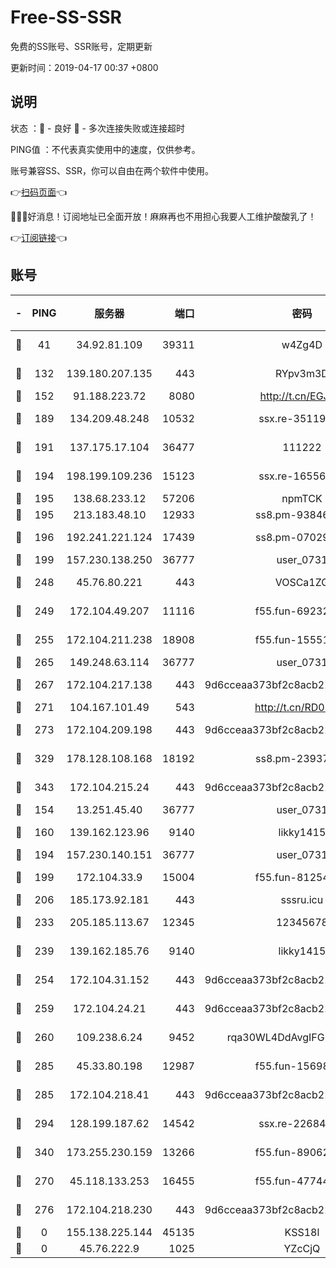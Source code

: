 # Free-SS-SSR

免费的SS账号、SSR账号，定期更新

更新时间：2019-04-17 00:37 +0800

## 说明

状态     ：🙂 - 良好 🙁 - 多次连接失败或连接超时

PING值   ：不代表真实使用中的速度，仅供参考。

账号兼容SS、SSR，你可以自由在两个软件中使用。

👉[扫码页面](https://liesauer.github.io/Free-SS-SSR/)👈

🎉🎉🎉好消息！订阅地址已全面开放！麻麻再也不用担心我要人工维护酸酸乳了！

👉[订阅链接](https://www.liesauer.net/yogurt/subscribe?ACCESS_TOKEN=DAYxR3mMaZAsaqUb)👈

## 账号

|-|PING|服务器|端口|密码|加密方式|区域|
|:----:|:----:|:-----:|-----:|:----:|:----:|:----:|
|🙂|41|34.92.81.109|39311|w4Zg4D|chacha20-ietf|US|
|🙂|132|139.180.207.135|443|RYpv3m3D|aes-256-cfb|JP|
|🙂|152|91.188.223.72|8080|http://t.cn/EGJIyrl|rc4-md5|RU|
|🙂|189|134.209.48.248|10532|ssx.re-35119050|aes-256-cfb|US|
|🙂|191|137.175.17.104|36477|111222|aes-256-cfb|US|
|🙂|194|198.199.109.236|15123|ssx.re-16556245|aes-256-cfb|US|
|🙂|195|138.68.233.12|57206|npmTCK|rc4-md5|US|
|🙂|195|213.183.48.10|12933|ss8.pm-93846513|rc4-md5|RU|
|🙂|196|192.241.221.124|17439|ss8.pm-07029928|aes-256-cfb|US|
|🙂|199|157.230.138.250|36777|user_0731|chacha20|US|
|🙂|248|45.76.80.221|443|VOSCa1ZG|aes-256-cfb|DE|
|🙂|249|172.104.49.207|11116|f55.fun-69232280|aes-256-cfb|SG|
|🙂|255|172.104.211.238|18908|f55.fun-15551858|aes-256-cfb|US|
|🙂|265|149.248.63.114|36777|user_0731|chacha20|CA|
|🙂|267|172.104.217.138|443|9d6cceaa373bf2c8acb22e60b6a58be6|aes-256-cfb|US|
|🙂|271|104.167.101.49|543|http://t.cn/RD0D7sx|rc4-md5|CA|
|🙂|273|172.104.209.198|443|9d6cceaa373bf2c8acb22e60b6a58be6|aes-256-cfb|US|
|🙂|329|178.128.108.168|18192|ss8.pm-23937641|aes-256-cfb|SG|
|🙂|343|172.104.215.24|443|9d6cceaa373bf2c8acb22e60b6a58be6|aes-256-cfb|US|
|🙂|154|13.251.45.40|36777|user_0731|chacha20|SG|
|🙂|160|139.162.123.96|9140|likky1415|aes-256-cfb|JP|
|🙂|194|157.230.140.151|36777|user_0731|chacha20|US|
|🙂|199|172.104.33.9|15004|f55.fun-81254583|aes-256-cfb|SG|
|🙂|206|185.173.92.181|443|sssru.icu|rc4-md5|RU|
|🙂|233|205.185.113.67|12345|12345678|aes-256-cfb|US|
|🙂|239|139.162.185.76|9140|likky1415|aes-256-cfb|DE|
|🙂|254|172.104.31.152|443|9d6cceaa373bf2c8acb22e60b6a58be6|aes-256-cfb|US|
|🙂|259|172.104.24.21|443|9d6cceaa373bf2c8acb22e60b6a58be6|aes-256-cfb|US|
|🙂|260|109.238.6.24|9452|rqa30WL4DdAvgIFG6Fs3znzTa|aes-256-cfb|FR|
|🙂|285|45.33.80.198|12987|f55.fun-15698045|aes-256-cfb|US|
|🙂|285|172.104.218.41|443|9d6cceaa373bf2c8acb22e60b6a58be6|aes-256-cfb|US|
|🙂|294|128.199.187.62|14542|ssx.re-22684081|aes-256-cfb|SG|
|🙂|340|173.255.230.159|13266|f55.fun-89062713|aes-256-cfb|US|
|🙁|270|45.118.133.253|16455|f55.fun-47744783|aes-256-cfb|SG|
|🙁|276|172.104.218.230|443|9d6cceaa373bf2c8acb22e60b6a58be6|aes-256-cfb|US|
|🙁|0|155.138.225.144|45135|KSS18l|rc4-md5|US|
|🙁|0|45.76.222.9|1025|YZcCjQ|rc4-md5|JP|
